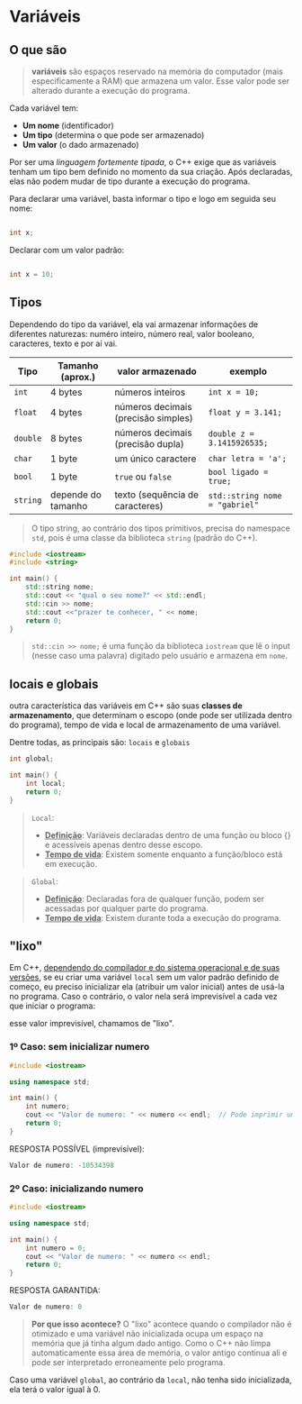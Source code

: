 # Variáveis
## O que são
>**variáveis** são espaços reservado na memória do computador (mais especificamente a RAM) que armazena um valor. Esse valor pode ser alterado durante a execução do programa.

Cada variável tem:
* **Um nome** (identificador)
* **Um tipo** (determina o que pode ser armazenado)
* **Um valor** (o dado armazenado)

Por ser uma *linguagem fortemente tipada*, o C++ exige que as variáveis tenham um tipo bem definido no momento da sua criação. Após declaradas, elas não podem mudar de tipo durante a execução do programa.

Para declarar uma variável, basta informar o tipo e logo em seguida seu nome:

```cpp

int x;

```
Declarar com um valor padrão:
```cpp

int x = 10;

```
## Tipos

Dependendo do tipo da variável, ela vai armazenar informações de diferentes naturezas: numéro inteiro, número real, valor booleano, caracteres, texto e por aí vai.

Tipo | Tamanho (aprox.) | valor armazenado | exemplo
---|---|---|---
`int` | 4 bytes | números inteiros | `int x = 10;`
`float` | 4 bytes | números decimais (precisão simples) | `float y = 3.141;`
`double` | 8 bytes | números decimais (precisão dupla) | `double z = 3.1415926535;`
`char` | 1 byte | um único caractere | `char letra = 'a';`
`bool` | 1 byte | `true` ou `false` | `bool ligado = true;`
`string` | depende do tamanho | texto (sequência de caracteres) | `std::string nome = "gabriel"`

>O tipo string, ao contrário dos tipos primitivos, precisa do namespace `std`, pois é uma classe da biblioteca `string` (padrão do C++).
```cpp
#include <iostream>
#include <string>

int main() {
    std::string nome;
    std::cout << "qual o seu nome?" << std::endl;
    std::cin >> nome;
    std::cout <<"prazer te conhecer, " << nome;
    return 0;
}
```
>`std::cin >> nome;` é uma função da biblioteca `iostream` que lê o input (nesse caso uma palavra) digitado pelo usuário e armazena em `nome`.

## locais e globais
outra característica das variáveis em C++ são suas **classes de armazenamento**, que determinam o escopo (onde pode ser utilizada dentro do programa), tempo de vida e local de armazenamento de uma variável.

Dentre todas, as principais são: `locais` e `globais`

```cpp
int global;

int main() {
    int local; 
    return 0;
}
```

>`Local`: 
>  * **<ins>Definição</ins>**: Variáveis declaradas dentro de uma função ou bloco {} e acessíveis apenas dentro desse escopo.
>  * **<ins>Tempo de vida</ins>**: Existem somente enquanto a função/bloco está em execução.

>`Global`:
>  * **<ins>Definição</ins>**: Declaradas fora de qualquer função, podem ser acessadas por qualquer parte do programa.
>  * **<ins>Tempo de vida</ins>**: Existem durante toda a execução do programa.

## "lixo"
Em C++, <ins>dependendo do compilador e do sistema operacional e de suas versões</ins>, se eu criar uma variável `local` sem um valor padrão definido de começo, eu preciso inicializar ela (atribuir um valor inicial) antes de usá-la no programa. Caso o contrário, o valor nela será imprevisível a cada vez que iniciar o programa:

esse valor imprevisível, chamamos de "lixo".

### 1º Caso: sem inicializar numero
```cpp
#include <iostream>

using namespace std;

int main() {
    int numero; 
    cout << "Valor de numero: " << numero << endl;  // Pode imprimir um valor aleatório!
    return 0;
}
```
RESPOSTA POSSÍVEL (imprevisível):
```cpp
Valor de numero: -10534398
```
### 2º Caso: inicializando numero
```cpp
#include <iostream>

using namespace std;

int main() {
    int numero = 0; 
    cout << "Valor de numero: " << numero << endl;
    return 0;
}
```
RESPOSTA GARANTIDA:
```cpp
Valor de numero: 0
```
>**Por que isso acontece?**
O "lixo" acontece quando o compilador não é otimizado e uma variável não inicializada ocupa um espaço na memória que já tinha algum dado antigo. Como o C++ não limpa automaticamente essa área de memória, o valor antigo continua ali e pode ser interpretado erroneamente pelo programa.

Caso uma variável `global`, ao contrário da `local`, não tenha sido inicializada, ela terá o valor igual à 0.